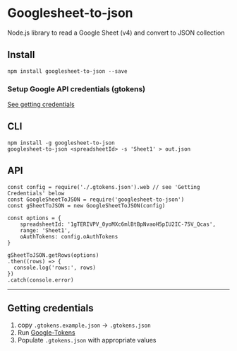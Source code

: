# Googlesheet-to-json  
Node.js library to read a Google Sheet (v4) and convert to JSON collection

## Install
```
npm install googlesheet-to-json --save
```

### Setup Google API credentials (gtokens)
[See getting credentials](#getting-credentials)

## CLI
```
npm install -g googlesheet-to-json
googlesheet-to-json <spreadsheetId> -s 'Sheet1' > out.json
```

## API
```
const config = require('./.gtokens.json').web // see 'Getting Credentials' below
const GoogleSheetToJSON = require('googlesheet-to-json')
const gSheetToJSON = new GoogleSheetToJSON(config)

const options = {
    spreadsheetId: '1gTERIVPV_0yoMXc6mlBtBpNvaoH5pIU2IC-75V_Qcas',
    range: 'Sheet1',
    oAuthTokens: config.oAuthTokens
}

gSheetToJSON.getRows(options)
.then((rows) => {
  console.log('rows:', rows)
})
.catch(console.error)
```

----
## Getting credentials

1. copy `.gtokens.example.json` -> `.gtokens.json`
1. Run [Google-Tokens](https://github.com/bradoyler/google-tokens)
1. Populate `.gtokens.json` with appropriate values
